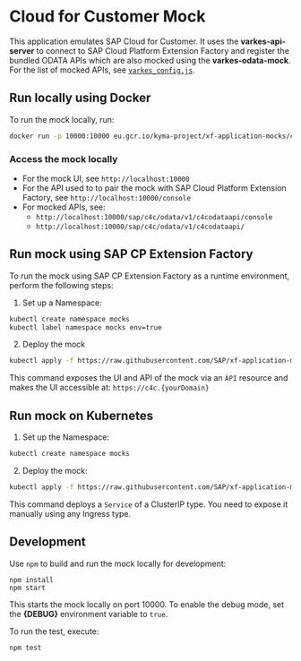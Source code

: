 
# Cloud for Customer Mock

This application emulates SAP Cloud for Customer. It uses the **varkes-api-server** to connect to SAP Cloud Platform Extension Factory and register the bundled ODATA APIs which are also mocked using the  **varkes-odata-mock**. For the list of mocked APIs, see [`varkes_config.js`](varkes_config.js).

## Run locally using Docker

To run the mock locally, run:

```bash
docker run -p 10000:10000 eu.gcr.io/kyma-project/xf-application-mocks/c4c-mock:latest
```

### Access the mock locally

* For the mock UI, see `http://localhost:10000`
* For the API used to to pair the mock with SAP Cloud Platform Extension Factory, see `http://localhost:10000/console`
* For mocked APIs, see:
    - `http://localhost:10000/sap/c4c/odata/v1/c4codataapi/console`
    - `http://localhost:10000/sap/c4c/odata/v1/c4codataapi/`

## Run mock using SAP CP Extension Factory

To run the mock using SAP CP Extension Factory as a runtime environment, perform the following steps:
 
1. Set up a Namespace:

```bash
kubectl create namespace mocks
kubectl label namespace mocks env=true
```

2. Deploy the mock
```bash
kubectl apply -f https://raw.githubusercontent.com/SAP/xf-application-mocks/master/c4c-mock/deployment/xf.yaml -n mocks
```

This command exposes the UI and API of the mock via an `ÀPI` resource and makes the UI accessible at: `https://c4c.{yourDomain}`

## Run mock on Kubernetes

1. Set up the Namespace: 

```bash
kubectl create namespace mocks
```

2. Deploy the mock:
```bash
kubectl apply -f https://raw.githubusercontent.com/SAP/xf-application-mocks/master/c4c-mock/deployment/k8s.yaml -n mocks
```

This command deploys a `Service` of a ClusterIP type. You need to expose it manually using any Ingress type.

## Development

Use `npm` to build and run the mock locally for development:

```
npm install
npm start
```
This starts the mock locally on port 10000.
To enable the debug mode, set the **{DEBUG}** environment variable to `true`.

To run the test,  execute:
```
npm test
```